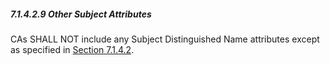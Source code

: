 ##### 7.1.4.2.9 Other Subject Attributes

CAs SHALL NOT include any Subject Distinguished Name attributes except as specified in [Section 7.1.4.2](#7142-subject-distinguished-name-fields).

